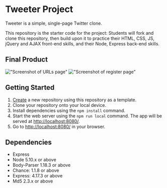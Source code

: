 # Tweeter Project

Tweeter is a simple, single-page Twitter clone.

This repository is the starter code for the project: Students will fork and clone this repository, then build upon it to practice their HTML, CSS, JS, jQuery and AJAX front-end skills, and their Node, Express back-end skills.

## Final Product

!["Screenshot of URLs page"](https://github.com/lighthouse-labs/tinyapp/blob/master/public/docs/)
!["Screenshot of register page"](https://github.com/lighthouse-labs/tinyapp/blob/master/public/docs/)

## Getting Started

1. [Create](https://docs.github.com/en/repositories/creating-and-managing-repositories/creating-a-repository-from-a-template) a new repository using this repository as a template.
2. Clone your repository onto your local device.
3. Install dependencies using the `npm install` command.
3. Start the web server using the `npm run local` command. The app will be served at <http://localhost:8080/>.
4. Go to <http://localhost:8080/> in your browser.

## Dependencies

- Express
- Node 5.10.x or above
- Body-Parser 1.18.3 or above
- Chance: 1.1.8 or above
- Express: 4.17.3 or above
- Md5 2.3.x or above